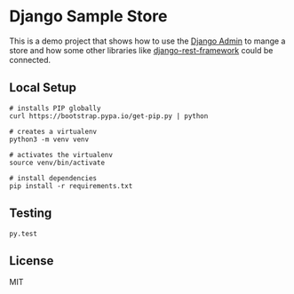 # Django Sample Store

This is a demo project that shows how to use the [Django Admin](https://docs.djangoproject.com/en/2.2/ref/contrib/admin/) to mange a store and how some other libraries like [django-rest-framework](https://www.django-rest-framework.org/) could be connected.

## Local Setup

```
# installs PIP globally
curl https://bootstrap.pypa.io/get-pip.py | python

# creates a virtualenv
python3 -m venv venv

# activates the virtualenv
source venv/bin/activate

# install dependencies
pip install -r requirements.txt
```

## Testing

```
py.test
```

## License

MIT
